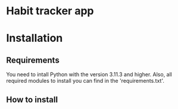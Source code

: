 # Habit tracker app


# Installation
## Requirements
You need to intall Python with the version 3.11.3 and higher.
Also, all required modules to install you can find in the 'requirements.txt'.
## How to install
